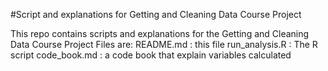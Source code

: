 #Script and explanations for Getting and Cleaning Data Course Project

This repo contains scripts and explanations for the Getting and Cleaning Data Course Project
Files are:
README.md : this file
run_analysis.R : The R script
code_book.md : a code book that explain variables calculated
